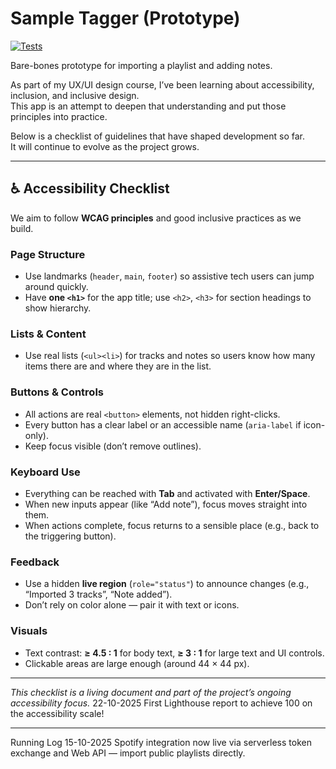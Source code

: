 # Sample Tagger (Prototype)

[![Tests](https://github.com/thebakedspud/sample-tagger/actions/workflows/test.yml/badge.svg)](https://github.com/thebakedspud/sample-tagger/actions/workflows/test.yml)

Bare-bones prototype for importing a playlist and adding notes.

As part of my UX/UI design course, I’ve been learning about accessibility, inclusion, and inclusive design.  
This app is an attempt to deepen that understanding and put those principles into practice.

Below is a checklist of guidelines that have shaped development so far.  
It will continue to evolve as the project grows.

---

## ♿ Accessibility Checklist

We aim to follow **WCAG principles** and good inclusive practices as we build.

### Page Structure
- Use landmarks (`header`, `main`, `footer`) so assistive tech users can jump around quickly.
- Have **one `<h1>`** for the app title; use `<h2>`, `<h3>` for section headings to show hierarchy.

### Lists & Content
- Use real lists (`<ul><li>`) for tracks and notes so users know how many items there are and where they are in the list.

### Buttons & Controls
- All actions are real `<button>` elements, not hidden right-clicks.  
- Every button has a clear label or an accessible name (`aria-label` if icon-only).  
- Keep focus visible (don’t remove outlines).

### Keyboard Use
- Everything can be reached with **Tab** and activated with **Enter/Space**.  
- When new inputs appear (like “Add note”), focus moves straight into them.  
- When actions complete, focus returns to a sensible place (e.g., back to the triggering button).

### Feedback
- Use a hidden **live region** (`role="status"`) to announce changes (e.g., “Imported 3 tracks”, “Note added”).  
- Don’t rely on color alone — pair it with text or icons.

### Visuals
- Text contrast: **≥ 4.5 : 1** for body text, **≥ 3 : 1** for large text and UI controls.  
- Clickable areas are large enough (around 44 × 44 px).

---

_This checklist is a living document and part of the project’s ongoing accessibility focus._
22-10-2025 First Lighthouse report to achieve 100 on the accessibility scale!






---
Running Log
15-10-2025 Spotify integration now live via serverless token exchange and Web API — import public playlists directly.
